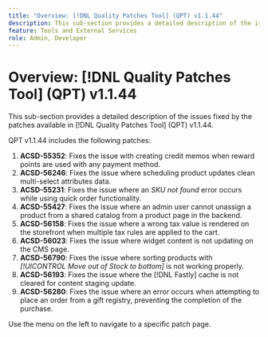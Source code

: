 ```yaml
---
title: "Overview: [!DNL Quality Patches Tool] (QPT) v1.1.44"
description: This sub-section provides a detailed description of the issues fixed by the patches available in [!DNL Quality Patches Tool] (QPT) v1.1.44.
feature: Tools and External Services
role: Admin, Developer
---
```

# Overview: [!DNL Quality Patches Tool] (QPT) v1.1.44

This sub-section provides a detailed description of the issues fixed by the patches available in [!DNL Quality Patches Tool] (QPT) v1.1.44.

QPT v1.1.44 includes the following patches:

1. **ACSD-55352**: Fixes the issue with creating credit memos when reward points are used with any payment method.
1. **ACSD-56246**: Fixes the issue where scheduling product updates clean multi-select attributes data.
1. **ACSD-55231**: Fixes the issue where an *SKU not found* error occurs while using quick order functionality.
1. **ACSD-55427**: Fixes the issue where an admin user cannot unassign a product from a shared catalog from a product page in the backend.
1. **ACSD-56158**: Fixes the issue where a wrong tax value is rendered on the storefront when multiple tax rules are applied to the cart.
1. **ACSD-56023**: Fixes the issue where widget content is not updating on the CMS page.
1. **ACSD-56790**: Fixes the issue where sorting products with *[!UICONTROL Move out of Stock to bottom]* is not working properly.
1. **ACSD-56193**: Fixes the issue where the [!DNL Fastly] cache is not cleared for content staging update.
1. **ACSD-56280**: Fixes the issue where an error occurs when attempting to place an order from a gift registry, preventing the completion of the purchase.

Use the menu on the left to navigate to a specific patch page.
